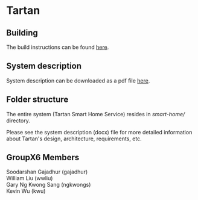 # Tartan

## Building

The build instructions can be found [here](./docs/build_instructions.md).

## System description

System description can be downloaded as a pdf file
[here](./docs/TartanSystemDescription.pdf).

## Folder structure

The entire system (Tartan Smart Home Service) resides in *smart-home/*
directory.

Please see the system description (docx) file for more detailed information
about Tartan's design, architecture, requirements, etc.

## GroupX6 Members
Soodarshan Gajadhur (gajadhur)\
William Liu (wwliu)\
Gary Ng Kwong Sang (ngkwongs)\
Kevin Wu (kwu)

